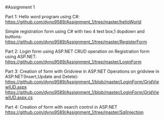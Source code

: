 #Assignment 1


Part 1: Hello word program using C#: 
https://github.com/dyno9589/Assignment_1/tree/master/helloWorld

Simple registration form using C# with two 4 text box,1 dopdown and buttons:
https://github.com/dyno9589/Assignment_1/tree/master/RegisterForm

Part 2: Login form using ASP.NET
CRUD operation on Registration form using ASP.NET:
https://github.com/dyno9589/Assignment_1/tree/master/LoginForm

Part 3: Creation of form with Gridview in ASP.NET
Operations on gridview in ASP.NET(Insert,Update and Delete):
https://github.com/dyno9589/Assignment_1/blob/master/LoginForm/GridViewIUD.aspx
https://github.com/dyno9589/Assignment_1/blob/master/LoginForm/GridViewIUD.aspx.cs

Part 4: Creation of form with search control in ASP.NET
https://github.com/dyno9589/Assignment_1/tree/master/SqlInjection
